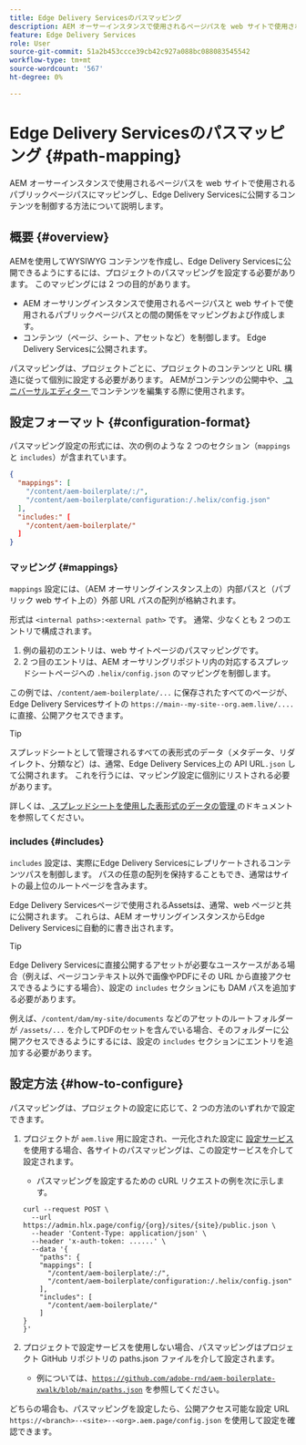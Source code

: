 ```yaml
---
title: Edge Delivery Servicesのパスマッピング
description: AEM オーサーインスタンスで使用されるページパスを web サイトで使用されるパブリックページパスにマッピングし、Edge Delivery Servicesに公開するコンテンツを制御する方法について説明します。
feature: Edge Delivery Services
role: User
source-git-commit: 51a2b453ccce39cb42c927a088bc088083545542
workflow-type: tm+mt
source-wordcount: '567'
ht-degree: 0%

---
```



# Edge Delivery Servicesのパスマッピング {#path-mapping}

AEM オーサーインスタンスで使用されるページパスを web サイトで使用されるパブリックページパスにマッピングし、Edge Delivery Servicesに公開するコンテンツを制御する方法について説明します。

## 概要 {#overview}

AEMを使用してWYSIWYG コンテンツを作成し、Edge Delivery Servicesに公開できるようにするには、プロジェクトのパスマッピングを設定する必要があります。 このマッピングには 2 つの目的があります。

* AEM オーサリングインスタンスで使用されるページパスと web サイトで使用されるパブリックページパスとの間の関係をマッピングおよび作成します。
* コンテンツ（ページ、シート、アセットなど）を制御します。 Edge Delivery Servicesに公開されます。

パスマッピングは、プロジェクトごとに、プロジェクトのコンテンツと URL 構造に従って個別に設定する必要があります。 AEMがコンテンツの公開中や、[ ユニバーサルエディター ](/help/sites-cloud/authoring/universal-editor/navigation.md) でコンテンツを編集する際に使用されます。

## 設定フォーマット {#configuration-format}

パスマッピング設定の形式には、次の例のような 2 つのセクション（`mappings` と `includes`）が含まれています。

```json
{
  "mappings": [
    "/content/aem-boilerplate/:/",
    "/content/aem-boilerplate/configuration:/.helix/config.json"
  ],
  "includes:" [
    "/content/aem-boilerplate/"
  ]
}
```

### マッピング {#mappings}

`mappings` 設定には、（AEM オーサリングインスタンス上の）内部パスと（パブリック web サイト上の）外部 URL パスの配列が格納されます。

形式は `<internal paths>:<external path>` です。 通常、少なくとも 2 つのエントリで構成されます。

1. 例の最初のエントリは、web サイトページのパスマッピングです。
1. 2 つ目のエントリは、AEM オーサリングリポジトリ内の対応するスプレッドシートページへの `.helix/config.json` のマッピングを制御します。

この例では、`/content/aem-boilerplate/...` に保存されたすべてのページが、Edge Delivery Servicesサイトの `https://main--my-site--org.aem.live/....` に直接、公開アクセスできます。

>[!TIP]
>
>スプレッドシートとして管理されるすべての表形式のデータ（メタデータ、リダイレクト、分類など）は、通常、Edge Delivery Services上の API URL`.json` して公開されます。 これを行うには、マッピング設定に個別にリストされる必要があります。
>
>詳しくは、[ スプレッドシートを使用した表形式のデータの管理 ](/help/edge/wysiwyg-authoring/tabular-data.md) のドキュメントを参照してください。

### includes {#includes}

`includes` 設定は、実際にEdge Delivery Servicesにレプリケートされるコンテンツパスを制御します。 パスの任意の配列を保持することもでき、通常はサイトの最上位のルートページを含みます。

Edge Delivery Servicesページで使用されるAssetsは、通常、web ページと共に公開されます。 これらは、AEM オーサリングインスタンスからEdge Delivery Servicesに自動的に書き出されます。

>[!TIP]
>
>Edge Delivery Servicesに直接公開するアセットが必要なユースケースがある場合（例えば、ページコンテキスト以外で画像やPDFにその URL から直接アクセスできるようにする場合）、設定の `includes` セクションにも DAM パスを追加する必要があります。
>
>例えば、`/content/dam/my-site/documents` などのアセットのルートフォルダーが `/assets/...` を介してPDFのセットを含んでいる場合、そのフォルダーに公開アクセスできるようにするには、設定の `includes` セクションにエントリを追加する必要があります。

## 設定方法 {#how-to-configure}

パスマッピングは、プロジェクトの設定に応じて、2 つの方法のいずれかで設定できます。

1. プロジェクトが `aem.live` 用に設定され、一元化された設定に [ 設定サービス ](https://www.aem.live/docs/config-service-setup) を使用する場合、各サイトのパスマッピングは、この設定サービスを介して設定されます。

   * パスマッピングを設定するための cURL リクエストの例を次に示します。

   ```text
   curl --request POST \
     --url https://admin.hlx.page/config/{org}/sites/{site}/public.json \
     --header 'Content-Type: application/json' \
     --header 'x-auth-token: ......' \
     --data '{
       "paths": {
       "mappings": [
         "/content/aem-boilerplate/:/",
         "/content/aem-boilerplate/configuration:/.helix/config.json"
       ],
       "includes": [
         "/content/aem-boilerplate/"
       ]
   }
   }'
   ```

1. プロジェクトで設定サービスを使用しない場合、パスマッピングはプロジェクト GitHub リポジトリの paths.json ファイルを介して設定されます。

   * 例については、[`https://github.com/adobe-rnd/aem-boilerplate-xwalk/blob/main/paths.json`](/https://github.com/adobe-rnd/aem-boilerplate-xwalk/blob/main/paths.json) を参照してください。

どちらの場合も、パスマッピングを設定したら、公開アクセス可能な設定 URL `https://<branch>--<site>--<org>.aem.page/config.json` を使用して設定を確認できます。
